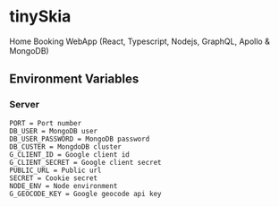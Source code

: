 # tinySkia
Home Booking WebApp (React, Typescript, Nodejs, GraphQL, Apollo &amp; MongoDB)

## Environment Variables

### Server 
```
PORT = Port number
DB_USER = MongoDB user
DB_USER_PASSWORD = MongoDB password
DB_CUSTER = MongdoDB cluster
G_CLIENT_ID = Google client id
G_CLIENT_SECRET = Google client secret
PUBLIC_URL = Public url
SECRET = Cookie secret
NODE_ENV = Node environment
G_GEOCODE_KEY = Google geocode api key
```
